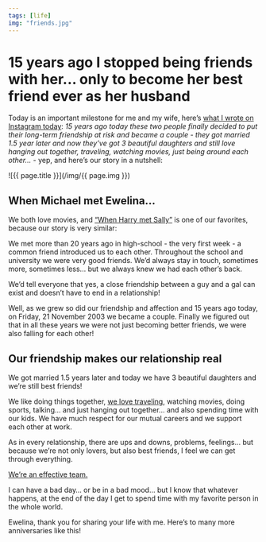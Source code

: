 ```yaml
---
tags: [life]
img: "friends.jpg"
---
```


# 15 years ago I stopped being friends with her... only to become her best friend ever as her husband

Today is an important milestone for me and my wife, here’s [what I wrote on Instagram today](https://www.instagram.com/p/BqcUmBFFfbm/): *15 years ago today these two people finally decided to put their long-term friendship at risk and became a couple - they got married 1.5 year later and now they’ve got 3 beautiful daughters and still love hanging out together, traveling, watching movies, just being around each other…* - yep, and here’s our story in a nutshell:
 
<!--More-->

![{{ page.title }}](/img/{{ page.img }})

## When Michael met Ewelina…

We both love movies, and [“When Harry met Sally”](https://en.wikipedia.org/wiki/When_Harry_Met_Sally...) is one of our favorites, because our story is very similar:

We met more than 20 years ago in high-school - the very first week - a common friend introduced us to each other. Throughout the school and university we were very good friends. We’d always stay in touch, sometimes more, sometimes less... but we always knew we had each other’s back.

We’d tell everyone that yes, a close friendship between a guy and a gal can exist and doesn’t have to end in a relationship!

Well, as we grew so did our friendship and affection and 15 years ago today, on Friday, 21 November 2003 we became a couple. Finally we figured out that in all these years we were not just becoming better friends, we were also falling for each other!

## Our friendship makes our relationship real

We got married 1.5 years later and today we have 3 beautiful daughters and we’re still best friends!

We like doing things together, [we love traveling](https://sliwinski.com/honeymoon), watching movies, doing sports, talking... and just hanging out together... and also spending time with our kids. We have much respect for our mutual careers and we support each other at work.

As in every relationship, there are ups and downs, problems, feelings… but because we’re not only lovers, but also best friends, I feel we can get through everything.

[We’re an effective team.](https://en.wikipedia.org/wiki/Oblivion_(2013_film))

I can have a bad day… or be in a bad mood… but I know that whatever happens, at the end of the day I get to spend time with my favorite person in the whole world.

Ewelina, thank you for sharing your life with me. Here’s to many more anniversaries like this!


[n]: https://michael.gratis/nozbe
[p]: /podcast